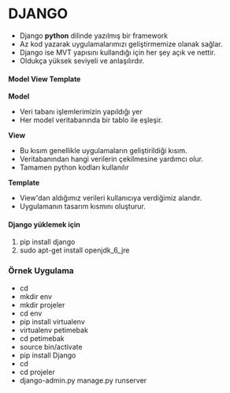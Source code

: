 DJANGO
==============
- Django **python** dilinde yazılmış bir framework
- Az kod yazarak uygulamalarımızı geliştirmemize olanak sağlar.
- Django ise MVT yapısını kullandığı için her şey açık ve nettir.
- Oldukça yüksek seviyeli ve anlaşılırdır.


#### **Model View Template**

**Model**
- Veri tabanı işlemlerimizin yapıldığı yer
- Her model veritabanında bir tablo ile eşleşir.

**View**
- Bu kısım genellikle uygulamaların geliştirildiği kısım.
- Veritabanından hangi verilerin çekilmesine yardımcı olur.
- Tamamen python kodları kullanılır


**Template**
- View'dan aldığımız verileri kullanıcıya verdiğimiz alandır.
- Uygulamanın tasarım kısmını oluşturur.

#### **Django yüklemek için**

1. pip install django  
2. sudo apt-get install openjdk_6_jre

### Örnek Uygulama

- cd
- mkdir env
- mkdir projeler
- cd env
- pip install virtualenv
- virtualenv petimebak
- cd petimebak
- source bin/activate
- pip install Django
- cd
- cd projeler
- django-admin.py manage.py runserver
